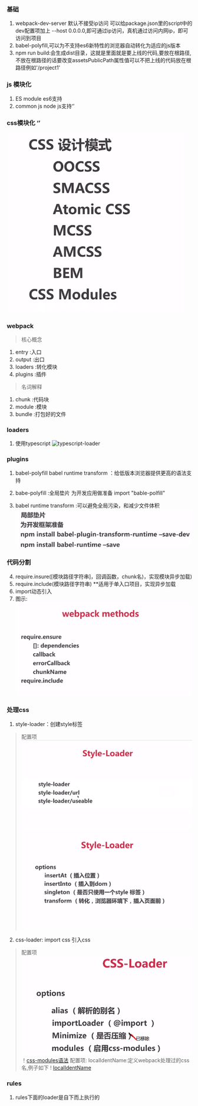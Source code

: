 ### 基础
1. webpack-dev-server 默认不接受ip访问 可以给package.json里的script中的dev配置项加上 --host 0.0.0.0,即可通过ip访问，真机通过访问内网ip，即可访问到项目
2. babel-polyfill,可以为不支持es6新特性的浏览器自动转化为适应的js版本
4. npm run build:会生成dist目录，这就是里面就是要上线的代码,要放在根路径,不放在根路径的话要改变assetsPublicPath属性值可以不把上线的代码放在根路径例如'/project1'

### js 模块化
1. ES module es6支持
2. common js node js支持‘’

### css模块化  ‘’
![设计思想](./img/css模块化.png)

### webpack
 >核心概念
 1. entry :入口
 2. output :出口
 3. loaders :转化模块
 4. plugins :插件

>名词解释
1. chunk :代码块
2. module :模块
3. bundle :打包好的文件

### loaders
1. 使用typescript
![typescript-loader]()

### plugins

1. babel-polyfill babel runtime transform ：给低版本浏览器提供更高的语法支持

2. babe-polyfill :全局垫片 为开发应用做准备 import "bable-polfill"
3. babel runtime transform :可以避免全局污染，和减少文件体积
  ![babel-runtime-transform](./img/babel-runtime-transform.png)

### 代码分割 
4. require.insure([模块路径字符串]，回调函数，chunk名)，实现模块异步加载)
5. require.include(模块路径字符串) **适用于单入口项目，实现异步加载
6. import动态引入 
7. 图示: ![代码分割](./img/代码分割.png)


### 处理css
1. style-loader：创建style标签
> 配置项
 ![style-loader的配置项](./img/style-loader的配置项.png)
 ![style-loader的option](./img/style-loader的option.png)
2. css-loader: import css 引入css
> 配置项 
![配置项](./img/css-loader的option.png)
！[css-modules语法](./img/css-modules语法.png)
>配置项: localIdentName:定义webpack处理过的css名,例子如下
! [localIdentName](./img/css-modules参数.png)

### rules
1. rules下面的loader是自下而上执行的
